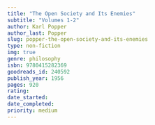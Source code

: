 ```yaml
---
title: "The Open Society and Its Enemies"
subtitle: "Volumes 1-2"
author: Karl Popper
author_last: Popper
slug: popper-the-open-society-and-its-enemies
type: non-fiction
img: true
genre: philosophy
isbn: 9780415282369
goodreads_id: 240592
publish_year: 1956
pages: 920
rating: 
date_started:
date_completed:
priority: medium
---
```


